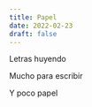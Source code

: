 ```yaml
---
title: Papel
date: 2022-02-23
draft: false
---
```


Letras huyendo

Mucho para escribir 

Y poco papel